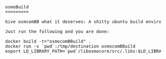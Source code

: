 <pre>
osmoBuild
=========

Give osmcomBB what it deserves: A shitty ubuntu build enviroment.

Just run the following and you are done:

docker build -t="osmocomBBuild" .
docker run -v `pwd`:/tmp/destination osmocomBBuild
export LD_LIBRARY_PATH=`pwd`/libosmocore/src/.libs:$LD_LIBRARY_PATH

</pre>
